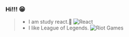 ### Hi!!! 😁
> - I am study react.📘
> ![React](https://img.shields.io/badge/React-20232A?style=for-the-badge&logo=react&logoColor=61DAFB&style=plasic)
> - I like League of Legends. 
> ![Riot Games](https://img.shields.io/badge/Riot_Games-D32936?style=for-the-badge&logo=riot-games&logoColor=white&style=plasic)

<!--
**KimSeolHee/KimSeolHee** is a ✨ _special_ ✨ repository because its `README.md` (this file) appears on your GitHub profile.

Here are some ideas to get you started:

- 🔭 I’m currently working on ...
- 🌱 I’m currently learning ...
- 👯 I’m looking to collaborate on ...
- 🤔 I’m looking for help with ...
- 💬 Ask me about ...
- 📫 How to reach me: ...
- 😄 Pronouns: ...
- ⚡ Fun fact: ...
-->
